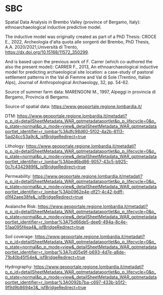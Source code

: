# SBC
Spatial Data Analysis in Brembo Valley (province of Bergamo, Italy): ethnoarchaeological inductive predictive model.

The inductive model was originally created as part of a PhD Thesis:
CROCE E., 2022, Archeologia d'alta quota alle sorgenti del Brembo, PhD Thesis, A.A. 2020/2021,Università di Trento, https://dx.doi.org/10.15168/11572_350299.

And is based upon the previous work of F. Carrer (which co-authored the also the present model):
CARRER F., 2013, An ethnoarchaeological inductive model for predicting archaeological site location: a case-study of pastoral settlement patterns in the Val di Fiemme and Val di Sole (Trentino, Italian Alps), Journal of Anthropological Archaeology, 32, pp. 54-62.

Source of summer farm data: 
MARENGONI M., 1997, Alpeggi in provincia di Bergamo, Provincia di Bergamo.

Source of spatial data: https://www.geoportale.regione.lombardia.it/

DTM: 
https://www.geoportale.regione.lombardia.it/metadati?p_p_id=detailSheetMetadata_WAR_gptmetadataportlet&p_p_lifecycle=0&p_p_state=normal&p_p_mode=view&_detailSheetMetadata_WAR_gptmetadataportlet_identifier=r_lombar%3Adfc98d60-5f02-4a2b-8113-5ad24cc53a9c&_jsfBridgeRedirect=true

Lithology: 
https://www.geoportale.regione.lombardia.it/metadati?p_p_id=detailSheetMetadata_WAR_gptmetadataportlet&p_p_lifecycle=0&p_p_state=normal&p_p_mode=view&_detailSheetMetadata_WAR_gptmetadataportlet_identifier=r_lombar%3Abed6bd86-9057-43c5-b925-0c7c4342989f&_jsfBridgeRedirect=true

Permeability:
https://www.geoportale.regione.lombardia.it/metadati?p_p_id=detailSheetMetadata_WAR_gptmetadataportlet&p_p_lifecycle=0&p_p_state=normal&p_p_mode=view&_detailSheetMetadata_WAR_gptmetadataportlet_identifier=r_lombar%3Ab0962e4e-df21-4c42-bdff-d1f42aee38fe&_jsfBridgeRedirect=true

Avalanche Risk:
https://www.geoportale.regione.lombardia.it/metadati?p_p_id=detailSheetMetadata_WAR_gptmetadataportlet&p_p_lifecycle=0&p_p_state=normal&p_p_mode=view&_detailSheetMetadata_WAR_gptmetadataportlet_identifier=r_lombar%3A75d66de5-dee6-494a-8c4e-51aa095f4ea4&_jsfBridgeRedirect=true

Soil coverage:
https://www.geoportale.regione.lombardia.it/metadati?p_p_id=detailSheetMetadata_WAR_gptmetadataportlet&p_p_lifecycle=0&p_p_state=normal&p_p_mode=view&_detailSheetMetadata_WAR_gptmetadataportlet_identifier=r_lombar%3A7cd05e9f-b693-4d7e-a8de-71b40b45f54e&_jsfBridgeRedirect=true

Hydrography:
https://www.geoportale.regione.lombardia.it/metadati?p_p_id=detailSheetMetadata_WAR_gptmetadataportlet&p_p_lifecycle=0&p_p_state=normal&p_p_mode=view&_detailSheetMetadata_WAR_gptmetadataportlet_identifier=r_lombar%3A0092b7ba-c697-433b-b5f2-9f9d9b8694e3&_jsfBridgeRedirect=true
